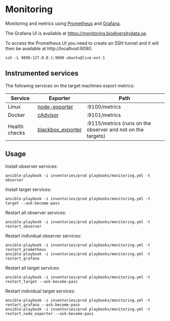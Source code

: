 # Monitoring

Monitoring and metrics using [Prometheus](https://prometheus.io) and [Grafana](https://grafana.com).

The Grafana UI is available at https://monitoring.biodiversitydata.se.

To access the Prometheus UI you need to create an SSH tunnel and it will then be available at http://localhost:9090.

```
ssh -L 9090:127.0.0.1:9090 ubuntu@live-ext-1
```

## Instrumented services
The following services on the target machines export metrics:

Service | Exporter | Path
---|---|---
Linux | [node-exporter](https://github.com/prometheus/node_exporter) | :9100/metrics
Docker | [cAdvisor](https://github.com/google/cadvisor) | :9101/metrics
Health checks | [blackbox_exporter](https://github.com/prometheus/blackbox_exporter) | :9115/metrics (runs on the observer and not on the targets)

## Usage

Install observer services:
```
ansible-playbook -i inventories/prod playbooks/monitoring.yml -t observer
```

Install target services:
```
ansible-playbook -i inventories/prod playbooks/monitoring.yml -t target --ask-become-pass
```

Restart all observer services:
```
ansible-playbook -i inventories/prod playbooks/monitoring.yml -t restart_observer
```

Restart individual observer services:
```
ansible-playbook -i inventories/prod playbooks/monitoring.yml -t restart_prometheus
ansible-playbook -i inventories/prod playbooks/monitoring.yml -t restart_grafana
```

Restart all target services:
```
ansible-playbook -i inventories/prod playbooks/monitoring.yml -t restart_target --ask-become-pass
```

Restart individual target services:
```
ansible-playbook -i inventories/prod playbooks/monitoring.yml -t restart_grafana --ask-become-pass
ansible-playbook -i inventories/prod playbooks/monitoring.yml -t restart_node_exporter --ask-become-pass
```
